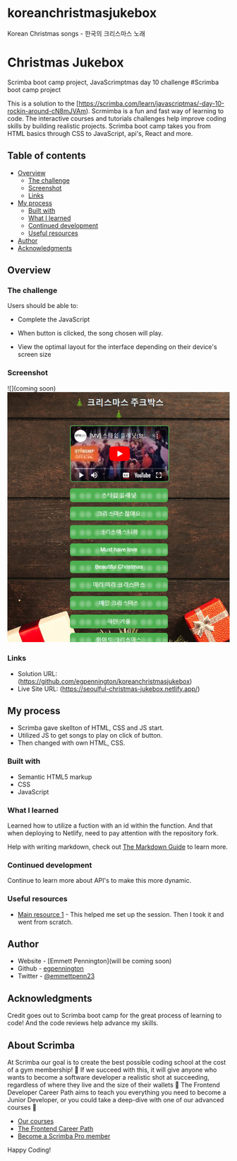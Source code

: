 # koreanchristmasjukebox
Korean Christmas songs - 한국의 크리스마스 노래
# Christmas Jukebox
 Scrimba boot  camp project, JavaScrimptmas day 10 challenge
#Scrimba boot camp project

This is a solution to the [https://scrimba.com/learn/javascriptmas/-day-10-rockin-around-cN8mJVAm). Scrmimba is a fun and fast way of learning to code. The interactive courses and tutorials  challenges help improve coding skills by building realistic projects. Scrimba boot camp takes you from HTML basics through CSS to JavaScript, api's, React and more.

## Table of contents

- [Overview](#overview)
  - [The challenge](#the-challenge)
  - [Screenshot](#screenshot)
  - [Links](#links)
- [My process](#my-process)
  - [Built with](#built-with)
  - [What I learned](#what-i-learned)
  - [Continued development](#continued-development)
  - [Useful resources](#useful-resources)
- [Author](#author)
- [Acknowledgments](#acknowledgments)

## Overview

### The challenge

Users should be able to:

- Complete the JavaScript
- When button is clicked, the song chosen will play. 
            
- View the optimal layout for the interface depending on their device's screen size

### Screenshot

![](coming soon)
![](./images/Screenshot.png)

### Links

- Solution URL: (https://github.com/egpennington/koreanchristmasjukebox)
- Live Site URL: (https://seoulful-christmas-jukebox.netlify.app/)

## My process
- Scrimba gave skellton of HTML, CSS and JS start.
- Utilized JS to get songs to play on click of button.
- Then changed with own HTML, CSS.

### Built with
- Semantic HTML5 markup
- CSS 
- JavaScript

### What I learned
Learned how to utilize a fuction with an id within the function.  And that when deploying to Netlify, need to pay attention with the repository fork.

Help with writing markdown, check out [The Markdown Guide](https://www.markdownguide.org/) to learn more.

### Continued development

Continue to learn more about API's to make this more dynamic.

### Useful resources
- [Main resource 1]([https://scrimba.com/scrim/cG8EnJHv](https://scrimba.com/learn/javascriptmas/-day-10-rockin-around-cN8mJVAm)) - This helped me set up the session. Then I took it and went from scratch.

## Author

- Website - [Emmett Pennington](will be coming soon)
- Github - [egpennington](https://github.com/egpennington/koreanchristmasjukebox)
- Twitter - [@emmettpenn23](https://www.twitter.com/emmettpenn23)

## Acknowledgments

Credit goes out to Scrimba boot camp for the great process of learning to code!
And the code reviews help advance my skills.

## About Scrimba

At Scrimba our goal is to create the best possible coding school at the cost of a gym membership! 💜
If we succeed with this, it will give anyone who wants to become a software developer a realistic shot at succeeding, regardless of where they live and the size of their wallets 🎉
The Frontend Developer Career Path aims to teach you everything you need to become a Junior Developer, or you could take a deep-dive with one of our advanced courses 🚀

- [Our courses](https://scrimba.com/allcourses)
- [The Frontend Career Path](https://scrimba.com/learn/frontend)
- [Become a Scrimba Pro member](https://scrimba.com/pricing)

Happy Coding!